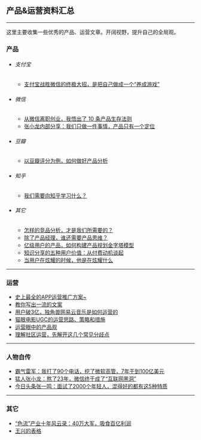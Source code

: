 ## 产品&运营资料汇总

---

这里主要收集一些优秀的产品、运营文章。开阔视野，提升自己的全局观。

### 产品

* ###### 支付宝
	* [支付宝战胜微信的终极大招，是把自己做成一个“养成游戏”](https://mp.weixin.qq.com/s/AACQ-vdtq0bf1qm-wal9kg)
* ###### 微信
	* [从微信离职创业，我悟出了 10 条产品生存法则](product/1.md)
	* [张小龙内部分享：我们只做一件事情，产品只有一个定位](https://mp.weixin.qq.com/s/8nrjDp6UoLM4OJlNnunxYw)
* ###### 豆瓣
	* [以豆瓣评分为例，如何做好产品分析](http://mp.weixin.qq.com/s/pv5H5lN60DBqXohafJBC3Q)
* ###### 知乎
	* [我们需要向知乎学习什么？](https://mp.weixin.qq.com/s/_u49XuPAdi15AgHYtZ5okA)
* ###### 其它
	* [怎样的竞品分析，才是我们所需要的？](http://mp.weixin.qq.com/s/zUxqcLGN4wAvRzF1H_MdSg)
	* [除了产品经理，谁还需要产品思维？](http://mp.weixin.qq.com/s/1OpIxF0QqluoDJGHDpqBIA)
	* [亿级用户的产品，如何构建产品规划金字塔模型 ](http://mp.weixin.qq.com/s/wIWRe6a4gurVuw5_ztsDKg)
	* [知识分享的五种用户价值：从付费动机谈起](https://mp.weixin.qq.com/s/-Z6AmEhoMDw_G4jqmDiFoQ)
	* [当用户在炫耀的时候，他是在炫耀什么](https://mp.weixin.qq.com/s/qqtwEDHmE2MZ9W6CJqDMZA)

---
### 运营

* [史上最全的APP运营推广方案~](http://mp.weixin.qq.com/s/lIvJppc1ksUtvuMt_2Jrjg)
* [教你写出一流的文案](http://mp.weixin.qq.com/s/hZXqdT4McInqrnvzJVPJ7A)
* [用户破3亿，独角兽网易云音乐是如何运营的](http://mp.weixin.qq.com/s/eNMj_IEZN092eYmq5pTTJg)
* [猫眼电影UGC的运营思路、策略和措施](http://mp.weixin.qq.com/s/C6HvKBxiK8qx0R2JfkeNXg)
* [运营眼中的产品观](http://mp.weixin.qq.com/s/aWd8VNZDEvmbC2up3ByoTA)
* [理解社区运营，先解开这几个常见分歧点](https://mp.weixin.qq.com/s/cSZ-Kbsfra-Gl16HHC8jHQ)

---
### 人物自传

* [霸气雷军：我打了90个电话，挖了微软高管，7年干到100亿美元](http://mp.weixin.qq.com/s/3c42WKWFJpXZ2jrMN9cl0g)
* [猛人张小龙：熬了23年，微信终于成了“互联网黑洞”](https://mp.weixin.qq.com/s/VjO5kFB2pjydsbqxLwFBHg)
* [今日头条张一鸣：面试了2000个年轻人，混得好的都有这5种特质](https://mp.weixin.qq.com/s/DFh4Qaw5QolFc2MLIZZ6aw)

---
### 其它

* [“色流”产业十年风云录：40万大军，吸食百亿利润](http://mp.weixin.qq.com/s/j-Vd_LzyrktXzHGn4_jnBw)
* [王兴的表格](https://mp.weixin.qq.com/s/flPI3IKirAYcj7dCeBzaQA)
